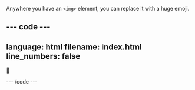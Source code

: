 Anywhere you have an `<img>` element, you can replace it with a huge emoji.

--- code ---
---
language: html
filename: index.html
line_numbers: false
---

<p class="narrow, hugefont">
    🍂
</p>

--- /code ---
